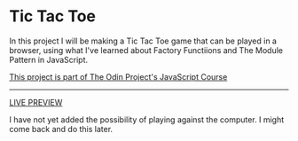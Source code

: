 # Tic Tac Toe

In this project I will be making a Tic Tac Toe game that can be played in a browser, using what I've learned about Factory Functiions and The Module Pattern in JavaScript.

[This project is part of The Odin Project's JavaScript Course](https://www.theodinproject.com/lessons/node-path-javascript-tic-tac-toe)


--------------------------------------------------------------------------------------------------------------------

[LIVE PREVIEW](https://elefantoft.github.io/odin-tic-tac-toe/)


I have not yet added the possibility of playing against the computer. I might come back and do this later.